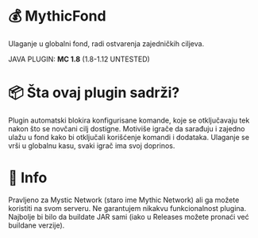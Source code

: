 # 💰 MythicFond
Ulaganje u globalni fond, radi ostvarenja zajedničkih ciljeva.

JAVA PLUGIN: **MC 1.8** (1.8-1.12 UNTESTED)

# 📦 Šta ovaj plugin sadrži?
Plugin automatski blokira konfigurisane komande, koje se otključavaju tek nakon što se novčani cilj dostigne.
Motiviše igrače da sarađuju i zajedno ulažu u fond kako bi otključali korišćenje komandi i dodataka.
Ulaganje se vrši u globalnu kasu, svaki igrač ima svoj doprinos.

# 📖 Info
Pravljeno za Mystic Network (staro ime Mythic Network) ali ga možete koristiti na svom serveru.
Ne garantujem nikakvu funkcionalnost plugina.
Najbolje bi bilo da buildate JAR sami (iako u Releases možete pronaći već buildane verzije).
